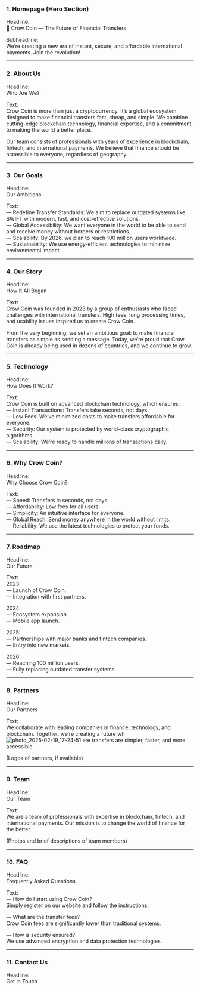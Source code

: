
### 1. Homepage (Hero Section)  
Headline:  
🚀 Crow Coin — The Future of Financial Transfers  

Subheadline:  
We’re creating a new era of instant, secure, and affordable international payments. Join the revolution!  

---

### 2. About Us  
Headline:  
Who Are We?  

Text:  
Crow Coin is more than just a cryptocurrency. It’s a global ecosystem designed to make financial transfers fast, cheap, and simple. We combine cutting-edge blockchain technology, financial expertise, and a commitment to making the world a better place.  

Our team consists of professionals with years of experience in blockchain, fintech, and international payments. We believe that finance should be accessible to everyone, regardless of geography.  

---

### 3. Our Goals  
Headline:  
Our Ambitions  

Text:  
— Redefine Transfer Standards: We aim to replace outdated systems like SWIFT with modern, fast, and cost-effective solutions.  
— Global Accessibility: We want everyone in the world to be able to send and receive money without borders or restrictions.  
— Scalability: By 2026, we plan to reach 100 million users worldwide.  
— Sustainability: We use energy-efficient technologies to minimize environmental impact.  

---

### 4. Our Story  
Headline:  
How It All Began  

Text:  
Crow Coin was founded in 2023 by a group of enthusiasts who faced challenges with international transfers. High fees, long processing times, and usability issues inspired us to create Crow Coin.  

From the very beginning, we set an ambitious goal: to make financial transfers as simple as sending a message. Today, we’re proud that Crow Coin is already being used in dozens of countries, and we continue to grow.  

---

### 5. Technology  
Headline:  
How Does It Work?  

Text:  
Crow Coin is built on advanced blockchain technology, which ensures:  
— Instant Transactions: Transfers take seconds, not days.  
— Low Fees: We’ve minimized costs to make transfers affordable for everyone.  
— Security: Our system is protected by world-class cryptographic algorithms.  
— Scalability: We’re ready to handle millions of transactions daily.  

---

### 6. Why Crow Coin?  
Headline:  
Why Choose Crow Coin?  

Text:  
— Speed: Transfers in seconds, not days.  
— Affordability: Low fees for all users.  
— Simplicity: An intuitive interface for everyone.  
— Global Reach: Send money anywhere in the world without limits.  
— Reliability: We use the latest technologies to protect your funds.  

---

### 7. Roadmap  
Headline:  
Our Future  

Text:  
2023:  
— Launch of Crow Coin.  
— Integration with first partners.  

2024:  
— Ecosystem expansion.  
— Mobile app launch.  

2025:  
— Partnerships with major banks and fintech companies.  
— Entry into new markets.  

2026:  
— Reaching 100 million users.  
— Fully replacing outdated transfer systems.  

---

### 8. Partners  
Headline:  
Our Partners  

Text:  
We collaborate with leading companies in finance, technology, and blockchain. Together, we’re creating a future wh![photo_2025-02-19_17-24-51](https://github.com/user-attachments/assets/dd7e9ee6-d526-4f60-a87c-a54fe97b04b0)
ere transfers are simpler, faster, and more accessible.  

(Logos of partners, if available)  

---

### 9. Team  
Headline:  
Our Team  

Text:  
We are a team of professionals with expertise in blockchain, fintech, and international payments. Our mission is to change the world of finance for the better.  

(Photos and brief descriptions of team members)  

---

### 10. FAQ  
Headline:  
Frequently Asked Questions  

Text:  
— How do I start using Crow Coin?  
Simply register on our website and follow the instructions.  

— What are the transfer fees?  
Crow Coin fees are significantly lower than traditional systems.  

— How is security ensured?  
We use advanced encryption and data protection technologies.  

---

### 11. Contact Us  
Headline:  
Get in Touch  
